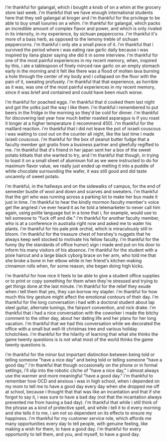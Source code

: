 i'm thankful for galangal, which i bought a knob of on a whim at the grocery store last week. i'm thankful that we have enough international students here that they sell galangal at kroger and i'm thankful for the privilege to be able to buy small luxuries on a whim. i'm thankful for galangal, which packs an incredible amount of complex flavor and power, and which is only rivaled in its intensity, in my experience, by sichuan peppercorns. i'm thankful it's more of a bass herb, as opposed to the lemony treble of sichuan peppercorns. i'm thankful i only ate a small piece of it. i'm thankful that i survived the period where i was eating raw garlic daily because i was inspired by ilana glazer saying she did it in some interview. i'm thankful for one of the most painful experiences in my recent memory, when, inspired by this, i ate a tablespoon of finely minced raw garlic on an empty stomach early in the morning and it felt like there was a flood of molten lava burning a hole through the center of my body and i collapsed on the floor with the pain of it, sweating profusely. i'm thankful that that experience, as horrible as it was, was one of the most painful experiences in my recent memory, since it was brief and contained and could have been much worse.

i'm thankful for poached eggs. i'm thankful that d cooked them last night and got the yolks just the way i like them. i'm thankful i remembered to put beers in the fridge in the morning so they'd be cold for dinner. i'm thankful for discovering last year how much better roasted asparagus is if you roast it longer at a higher temperature (i recommend 450). i'm thankful for the maillard reaction. i'm thankful that i did not leave the pot of israeli couscous i was waiting to cool out on the counter all night, like the last time i made israeli couscous. i'm thankful for the box of peanut butter fudge that a faculty member got gratis from a business partner and gleefully regifted to me. i'm thankful that d's friend in her japan sent her a box of the sweet potato kitkats that she wanted to try, and i'm thankful that though, in trying to toast it on a small sheet of aluminum foil as we were instructed to do for maximum flavor value, we really just ended up melting it into a puddle of white chocolate surrounding the wafer, it was still good and did taste uncannily of sweet potato.

i'm thankful, in the hallways and on the sidewalks of campus, for the end of semester bustle of wool and down and scarves and sweaters. i'm thankful that the girl who was running across a parking lot to make her bus made it just in time. i'm thankful to hear the kindly mormon faculty member's voice get the angriest i've ever heard it as he told a telemarketer to never call him again, using polite language but in a tone that i, for example, would use to tell someone to "fuck off and die." i'm thankful for another faculty member, who is at a conference in australia right now and asked me to water his plants. i'm thankful for his pale pink orchid, which is miraculously still in bloom. i'm thankful for the treasure chest of hershey's nuggets that he always keep well stocked to motivate his fellow faculty. i'm thankful for the funny (by the standards of office humor) sign i made and put on his door to inform his many visitors of his absence. i'm thankful for the student with a pixie haircut and a large black cyborg brace on her arm, who told me that she broke a bone in her elbow while in her friend's kitchen making cinnamon rolls when, for some reason, she began doing high kicks.

i'm thankful for how nice it feels to be able to give a student office supplies or to print or copy something for them when they're stressed and trying to get things done at the last minute. i'm thankful for the relief they exude when i tell them that yes, they can borrow my stapler. i'm thankful for how much this tiny gesture might affect the emotional contours of their day. i'm thankful for the long conversation i had with a doctoral student about lap steel guitar, alternate tunings, the fairport convention, and nick drake. i'm thankful that i had a nice conversation with the coworker i made the bitchy comment to the other day, about her dating life and her plans for her long vacation. i'm thankful that we had this conversation while we decorated the office with a small but well-lit christmas tree and various holiday tchotchkes. i'm thankful for the hilarity of learning that what she thinks the game twenty questions is is not what most of the world thinks the game twenty questions is.

i'm thankful for the minor but important distinction between being told or telling someone "have a nice day" and being told or telling someone "have a good day." i'm thankful that though occasionally on the phone or in formal settings, i'll slip into the robotic cliche of "have a nice day," i almost always use the warmer and more meaningful "have a good day." i'm thankful to remember how OCD and anxious i was in high school, when i depended on my mom to tell me to have a good day every day when she dropped me off at school, because i thought that that was like an incantation and that if she forgot to say it, i was sure to have a bad day (not that the incantation always prevented me from having a bad day). i'm thankful that while i still think of the phrase as a kind of protective spell, and while i tell it to d every morning and she tells it to me, i am not so dependent on its effects to ensure my happiness. i'm thankful for my customer service role, which affords me many opportunities every day to tell people, with genuine feeling, like making a wish for them, to have a good day. i'm thankful for every opportunity to tell them, and you, and myself, to have a good day.
